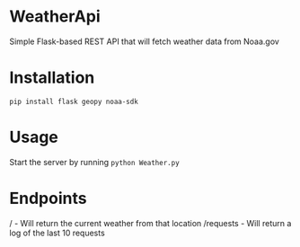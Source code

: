 # WeatherApi
Simple Flask-based REST API that will fetch weather data from Noaa.gov

# Installation
`pip install flask geopy noaa-sdk`

# Usage
Start the server by running
`python Weather.py`

# Endpoints
/<location> - Will return the current weather from that location
/requests - Will return a log of the last 10 requests

